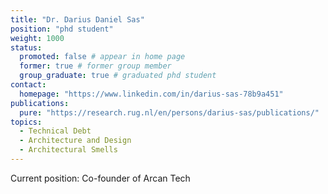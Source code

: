 ```yaml
---
title: "Dr. Darius Daniel Sas"
position: "phd student"
weight: 1000
status:
  promoted: false # appear in home page
  former: true # former group member
  group_graduate: true # graduated phd student
contact:
  homepage: "https://www.linkedin.com/in/darius-sas-78b9a451"
publications:
  pure: "https://research.rug.nl/en/persons/darius-sas/publications/"
topics:
  - Technical Debt
  - Architecture and Design
  - Architectural Smells
---
```


Current position: Co-founder of Arcan Tech
